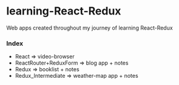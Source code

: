 # learning-React-Redux
Web apps created throughout my journey of learning React-Redux

### Index
- React => video-browser
- ReactRouter+ReduxForm => blog app + notes
- Redux => booklist + notes
- Redux_Intermediate => weather-map app + notes
